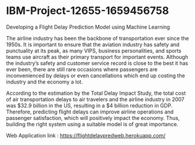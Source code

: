 # IBM-Project-12655-1659456758
Developing a Flight Delay Prediction Model using Machine Learning

The airline industry has been the backbone of transportation ever since the 1950s. It is important to ensure that the 
aviation industry has safety and punctuality at its peak, as many VIPS, business personalities, and sports teams use 
aircraft as their primary transport for important events. Although the industry’s safety and customer service record 
is close to the best it has ever been, there are still rare occasions where passengers are inconvenienced by delays 
or even cancellations which end up costing the industry and the economy a lot. 

According to the estimation by the Total Delay Impact Study, the total cost of air transportation delays to air travelers 
and the airline industry in 2007 was $32.9 billion in the US, resulting in a $4 billion reduction in GDP. Therefore, 
predicting flight delays can improve airline operations and passenger satisfaction, which will positively impact the 
economy. Thus, building the right system using a suitable model is of great importance. 

Web Application link : https://flightdelaypredweb.herokuapp.com/
